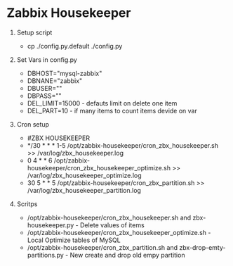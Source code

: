 # Zabbix Housekeeper

1. Setup script

   - cp ./config.py.default ./config.py

2. Set Vars in config.py

   - DBHOST="mysql-zabbix"
   - DBNANE="zabbix"
   - DBUSER=""
   - DBPASS=""
   - DEL_LIMIT=15000 - defauts limit on delete one item
   - DEL_PART=10 - if many items to count items devide on var

3. Cron setup

   - #ZBX HOUSEKEEPER
   - */30 * * * 1-5 /opt/zabbix-housekeeper/cron_zbx_housekeeper.sh >> /var/log/zbx_housekeeper.log
   - 0 4 * * 6 /opt/zabbix-housekeeper/cron_zbx_housekeeper_optimize.sh >> /var/log/zbx_housekeeper_optimize.log
   - 30 5 * * 5 /opt/zabbix-housekeeper/cron_zbx_partition.sh >> /var/log/zbx_housekeeper_partition.log

4. Scritps
   - /opt/zabbix-housekeeper/cron_zbx_housekeeper.sh and zbx-housekeeper.py - Delete values of items
   - /opt/zabbix-housekeeper/cron_zbx_housekeeper_optimize.sh - Local Optimize tables of MySQL
   - /opt/zabbix-housekeeper/cron_zbx_partition.sh and zbx-drop-emty-partitions.py - New create and drop old empy partition
